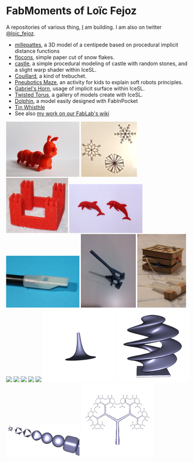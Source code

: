 FabMoments of Loïc Fejoz
========================

A repositories of various thing, [I](http://www.fejoz.net) am building.
I am also on twitter [@loic_fejoz](https://twitter.com/loic_fejoz).


* [millepattes](millepattes), a 3D model of a centipede based on procedural implicit distance functions
* [flocons](flocons), simple paper cut of snow flakes.
* [castle](castle), a simple procedural modeling of castle with random stones, and a slight warp shader within IceSL.
* [Couillard](couillard), a kind of trebuchet.
* [Pneubotics Maze](pneubotics-maze), an activity for kids to explain soft robots principles.
* [Gabriel's Horn](gabriel-horn), usage of implicit surface within IceSL.
* [Twisted Torus](icesl-gallery), a gallery of models create with IceSL.
* [Dolphin](dolphin), a model easily designed with FabInPocket
* [Tin Whisthle](tinwhistle)
* See also [my work on our FabLab's wiki](http://wiki.nybi.cc/index.php/Utilisateur:Loic.fejoz)

<a href="millepattes" title="Centipede"><img src="millepattes/shot0002.jpg" height="150px" /></a>
<a href="flocons" title=""><img src="flocons/flocons-thumbnail.jpg" height="150px" /></a>
<a href="castle" title=""><img src="castle/20160206_0016-100x89.jpg" height="150px" /></a>
<a href="dolphin" title="a model designed in less than 10mn with FabInPocket"><img src="dolphin/3d-printed-dolphin.jpg" width="200px" /></a>
<a href="tinwhistle" title="a 3D printed mouthpiece for a tinwhistle"><img src="tinwhistle/tinwhistle-800x562.jpg" width="200px" /></a>
<a href="couillard" title="a kind of trebuchet, 3D printed"><img src="couillard/couillard-printed.jpg" height="200px" /></a>
<a href="pneubotics-maze" title="a game to explain soft robots" ><img src="pneubotics-maze/IMG_1187-533x800.jpg" height="200px" /></a>
<a href="http://wiki.nybi.cc/index.php/OmbreSaintNicolas" title="hot wire cutting of Saint-Nicolas"><img src="http://wiki.nybi.cc/images/thumb/9/9f/Ombre-saint-nicolas.svg/800px-Ombre-saint-nicolas.svg.png" width="200px" /></a>
<a href="http://wiki.nybi.cc/index.php/CharlyRobot" title="Electronic board to plug a CNC on parallel port"><img src="http://wiki.nybi.cc/images/8/81/Adaptateur-charlyrobot.png"  width="200px"></a>
<a href="http://wiki.nybi.cc/index.php/ArduCitrouille" title="A pumpkin animated with Arduino"><img src="http://wiki.nybi.cc/images/2/21/Image-010.jpg" height="200px"></a>
<a href="http://wiki.nybi.cc/index.php/ChevaletBinaire" title="A game to explain computer science with out computer, particularly binary encoding"><img src="http://wiki.nybi.cc/images/thumb/c/c4/Chevalet_binaire_barres.jpg/400px-Chevalet_binaire_barres.jpg" width="200px"></a>
<a href="http://wiki.nybi.cc/index.php/MostUselessMachine/GuideDIYFest3" title="A most useless box made with cardboard"><img src="http://wiki.nybi.cc/images/5/5b/Most-useless-box-carton.jpg" width="200px"></a>
<a href="gabriel-horn" title="3D modeling with IceSL"><img src="gabriel-horn/shot0004.png" height="200px" /></a>
<a href="icesl-gallery#twisted-torus" title="3D printing a twisted torus with IceSL"><img src="icesl-gallery/twisted-0000.png" height="200px"></a>
<a href="icesl-gallery#superquadrics"  title="3D modeling with IceSL"><img src="icesl-gallery/superquadrics-0000.png" width="200px"></a>
<a href="icesl-gallery#pythagoras-tree" title="3D modeling with IceSL"><img src="icesl-gallery/pythagoras-tree-0000.png" width="200px" /></a>
